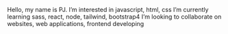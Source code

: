 
Hello, my name is PJ.
I’m interested in javascript, html, css
I’m currently learning sass, react, node, tailwind, bootstrap4
I’m looking to collaborate on websites, web applications, frontend developing
  </div> 


